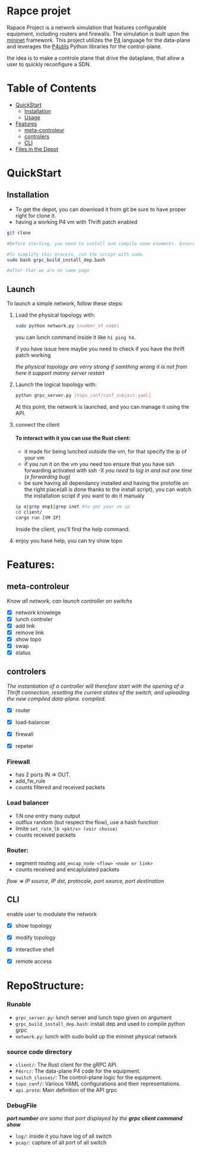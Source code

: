 # Rapce projet 

Rapace Project is a network simulation that features configurable equipment, including routers and firewalls. The simulation is built upon the [mininet](https://github.com/nsg-ethz/mini_internet_project) framework. This project utilizes the [P4](https://p4.org/p4-spec/docs/P4-16-v1.0.0-spec.html) language for the data-plane and leverages the [P4utils](https://github.com/nsg-ethz/p4-utils) Python libraries for the control-plane.

the idea is to make a controle plane that drive the dataplane, that allow a user to quickly reconfigure a SDN.

# Table of Contents

- [QuickStart](#QuickStart)
    - [Installation](#installation)
    - [Usage](#launch)
- [Features](#features)
    - [meta-controleur](#meta-controleur)
    - [controlers](#controlers)
    - [CLI](#cli)
- [Files in the Depot](#repostructure)



# QuickStart
## Installation

- To get the depot, you can download it from git be sure to have proper right for clone it.
- having a working P4 vm with Thrift patch enabled

```bash
git clone

#Before starting, you need to install and compile some elements. Ensure you have Rust, Python 3.7, the gRPC API, and other dependencies installed. 

#To simplify this process, run the script with sudo.
sudo bash grpc_build_install_dep.bash

#after that we are on same page
```



## Launch
To launch a simple network, follow these steps:

1. Load the physical topology with:

    ```bash
    sudo python network.py [number_of_node]
    ```
    you can lunch command inside it like `h1 ping h4`.

    if you have issue here maybe you need to check if you have the thrift patch working

    *the physical topology are verry strong if somthing wrong it is not from here it support manny server restart*

2. Launch the logical topology with:

    ```bash
    python grpc_server.py [topo_conf/conf_subject.yaml]
    ```

    At this point, the network is launched, and you can manage it using the API. 

3. connect the client
    #### To interact with it you can use the Rust client:
    - it made for being lunched outside the vm, for that specify the ip of your vm
    - if you run it on the vm you need too ensure that you have ssh forwarding activated with ssh -X *you need to log in and out one time (x forwarding bug)*
    - be sure having all dependancy installed and having the protofile on the right place(all is done thanks to the install script), you can watch the installation script if you want to do it manualy
    ```bash
    ip a|grep enp1|grep inet #to get your vm ip
    cd client/
    cargo run [VM IP]
    ```

    Inside the client, you'll find the help command.

3.  enjoy you have help, you can try show topo


# Features:
## meta-controleur
*Know all network, can launch controller on switchs*

- [x] network knowlege
- [x] lunch controler
- [x] add link
- [x] remove link
- [x] show topo
- [x] swap
- [x] status

## controlers
*The instantiation of a controller will therefore start with the opening of a Thrift connection, resetting the current states of the switch, and uploading the new compiled data-plane. compiled.*

- [x] router
- [x] load-balancer
- [x] firewall
- [x] repeter



### Firewall
- has 2 ports IN => OUT.
- add_fw_rule <flow>
- counts filtered and received packets

### Load balancer

- 1:N one entry many output
- outflux random (but respect the flow), use a hash function
- limite ``set_rate_lb <pkt/s> (voir choise)``
- counts received packets

### Router:
- segment routing ``add_encap_node <flow> <node or link>``
- counts received and encaplulated packets 

*flow => IP source, IP dst, protocole, port source, port destination*

## CLI
enable user to modulate the network
- [x] show topology
- [x] modify topology
- [x] interactive shell
- [x] remote access


# RepoStructure:
### Runable
- `grpc_server.py`: lunch server and lunch topo given on argument
- `grpc_build_install_dep.bash`: install dep and used to compile python grpc
- `network.py`: lunch with sudo build up the mininet physical network

### source code directory 
- `client/`: The Rust client for the gRPC API.
- `P4src/`: The data-plane P4 code for the equipment.
- `switch_classes/`: The control-plane logic for the equipment.
- `topo_conf/`: Various YAML configurations and their representations.
- `api.proto`: Main definition of the API grpc


### DebugFile
***port number** are same that port displayed by the **grpc client command show***
- `log/`: inside it you have log of all switch 
- `pcap/`: capture of all port of all switch
